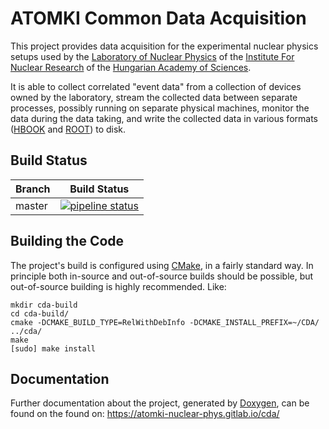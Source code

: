 ATOMKI Common Data Acquisition
==============================

This project provides data acquisition for the experimental nuclear physics
setups used by the
[Laboratory of Nuclear Physics](http://www.atomki.hu/en/departments/2/introduction)
of the [Institute For Nuclear Research](http://www.atomki.hu/en/) of the
[Hungarian Academy of Sciences](http://mta.hu/english).

It is able to collect correlated "event data" from a collection of devices owned
by the laboratory, stream the collected data between separate processes,
possibly running on separate physical machines, monitor the data during the data
taking, and write the collected data in various formats
([HBOOK](http://cern.ch/cernlib) and [ROOT](http://root.cern.ch)) to disk.

Build Status
------------

| Branch | Build Status |
|--------|--------------|
| master | [![pipeline status](https://gitlab.com/atomki-nuclear-phys/cda/badges/master/pipeline.svg)](https://gitlab.com/atomki-nuclear-phys/cda/commits/master) |

Building the Code
-----------------

The project's build is configured using [CMake](https://cmake.org), in a fairly
standard way. In principle both in-source and out-of-source builds should be
possible, but out-of-source building is highly recommended. Like:

```
mkdir cda-build
cd cda-build/
cmake -DCMAKE_BUILD_TYPE=RelWithDebInfo -DCMAKE_INSTALL_PREFIX=~/CDA/ ../cda/
make
[sudo] make install
```

Documentation
-------------

Further documentation about the project, generated by
[Doxygen](http://www.doxygen.org), can be found on the found on:
https://atomki-nuclear-phys.gitlab.io/cda/
